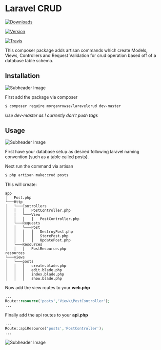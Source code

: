 # Laravel CRUD

<a href="https://packagist.org/packages/morganrowse/laravelcrud"><img src="https://img.shields.io/packagist/dt/morganrowse/laravelcrud.svg?style=for-the-badge" alt="Downloads"></a>

<a href="https://packagist.org/packages/morganrowse/laravelcrud"><img src="https://img.shields.io/packagist/v/morganrowse/laravelcrud.svg?style=for-the-badge" alt="Version"></a>

<a href="https://travis-ci.org/morganrowse/laravelcrud"><img src="https://img.shields.io/travis/morganrowse/laravelcrud.svg?style=for-the-badge" alt="Travis"></a>

This composer package adds artisan commands which create Models, Views, Controllers and Request Validation for crud operation based off of a database table schema.

## Installation

![Subheader Image](https://user-images.githubusercontent.com/17880010/32118361-aab588f8-bb51-11e7-95ef-6462dd720179.png)

First add the package via composer

```bash
$ composer require morganrowse/laravelcrud dev-master
```

_Use dev-master as I currently don't push tags_

## Usage

![Subheader Image](https://user-images.githubusercontent.com/17880010/32118361-aab588f8-bb51-11e7-95ef-6462dd720179.png)

First have your database setup as desired following laravel naming convention (such as a table called posts).

Next run the command via artisan

```bash
$ php artisan make:crud posts
```

This will create:

```
app
│   Post.php
└───Http
│   └───Controllers
│   │   │   PostController.php
│   |   └───View
│   │   │   |   PostController.php
│   └───Requests
│   │   └───Post
│   │   │   │   DestroyPost.php
│   │   │   │   StorePost.php
│   │   │   │   UpdatePost.php
│   └───Resources
│   │   │   PostResource.php
resources
└───views
│   └───posts
│   │   │   create.blade.php
│   │   │   edit.blade.php
│   │   │   index.blade.php
│   │   │   show.blade.php
```

Now add the view routes to your **web.php**

```php
...
Route::resource('posts','View\\PostController');
...
```

Finally add the api routes to your **api.php**

```php
...
Route::apiResource('posts','PostController');
...
```

![Subheader Image](https://user-images.githubusercontent.com/17880010/32118361-aab588f8-bb51-11e7-95ef-6462dd720179.png)
